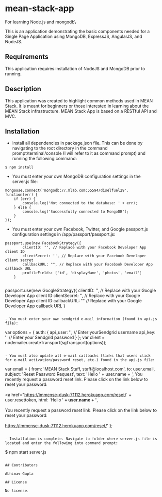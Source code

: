 # mean-stack-app
For learning Node.js and mongodb\

This is an application demonstrating the basic components needed for a Single Page Application using MongoDB, ExpressJS, AngularJS, and NodeJS.

## Requirements

This application requires installation of NodeJS and MongoDB prior to running.

## Description

This application was created to highlight common methods used in MEAN Stack. It is meant for beginners or those interested in learning about the MEAN Stack infrastructure. MEAN Stack App is based on a RESTful API and MVC. 

## Installation

- Install all dependencies in package.json file. This can be done by navigating to the root directory in the command prompt/terminal/console (I will refer to it as command prompt) and running the following command:

```
$ npm install
```

- You must enter your own MongoDB configuration settings in the server.js file:

```
mongoose.connect('mongodb://.mlab.com:55594/diselfuel29', function(err) {
    if (err) {
        console.log('Not connected to the database: ' + err);
    } else {
        console.log('Successfully connected to MongoDB');
    }
});
```

- You must enter your own Facebook, Twitter, and Google passport.js configuration settings in /app/passport/passport.js:

``` 
passport.use(new FacebookStrategy({
        clientID: '', // Replace with your Facebook Developer App client ID
        clientSecret: '', // Replace with your Facebook Developer client secret
        callbackURL: "", // Replace with your Facebook Developer App callback URL
        profileFields: ['id', 'displayName', 'photos', 'email']
    }
```

```
```
passport.use(new GoogleStrategy({
        clientID: '', // Replace with your Google Developer App client ID
        clientSecret: '', // Replace with your Google Developer App client ID
        callbackURL: "" // Replace with your Google Developer App callback URL
    }
```

- You must enter your own sendgrid e-mail information (found in api.js file):

```
var options = {
    auth: {
        api_user: '', // Enter yourSendgrid username
        api_key: '' // Enter your Sendgrid password
    }
};
var client = nodemailer.createTransport(sgTransport(options));
```

- You must also update all e-mail callbacks (links that users click for e-mail activation/password reset, etc.) found in the api.js file:

```
var email = {
    from: 'MEAN Stack Staff, staff@localhost.com',
    to: user.email,
    subject: 'Reset Password Request',
    text: 'Hello ' + user.name + ', You recently request a password reset link. Please click on the link below to reset your password:<br><br><a href="https://immense-dusk-71112.herokuapp.com/reset/' + user.resettoken,
    html: 'Hello<strong> ' + user.name + '</strong>,<br><br>You recently request a password reset link. Please click on the link below to reset your password:<br><br><a href="https://immense-dusk-71112.herokuapp.com/reset/' + user.resettoken + '">https://immense-dusk-71112.herokuapp.com/reset/</a>'
};

```

- Installation is complete. Navigate to folder where server.js file is located and enter the following into command prompt:

```
$ npm start server.js
```

## Contributors

Abhinav Gupta

## License

No license. 
